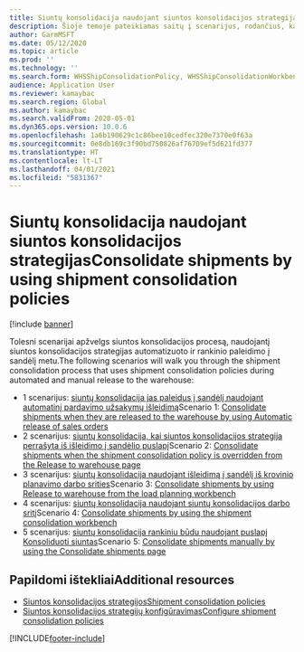 ```yaml
---
title: Siuntų konsolidacija naudojant siuntos konsolidacijos strategijas
description: Šioje temoje pateikiamas saitų į scenarijus, rodančius, kaip dirbti su siuntos konsolidacijos strategijomis, rinkinys.
author: GarmMSFT
ms.date: 05/12/2020
ms.topic: article
ms.prod: ''
ms.technology: ''
ms.search.form: WHSShipConsolidationPolicy, WHSShipConsolidationWorkbench
audience: Application User
ms.reviewer: kamaybac
ms.search.region: Global
ms.author: kamaybac
ms.search.validFrom: 2020-05-01
ms.dyn365.ops.version: 10.0.6
ms.openlocfilehash: 1a6b190629c1c86bee10cedfec320e7370e0f63a
ms.sourcegitcommit: 0e8db169c3f90bd750826af76709ef5d621fd377
ms.translationtype: HT
ms.contentlocale: lt-LT
ms.lasthandoff: 04/01/2021
ms.locfileid: "5831367"
---
```

# <a name="consolidate-shipments-by-using-shipment-consolidation-policies"></a><span data-ttu-id="d7c7c-103">Siuntų konsolidacija naudojant siuntos konsolidacijos strategijas</span><span class="sxs-lookup"><span data-stu-id="d7c7c-103">Consolidate shipments by using shipment consolidation policies</span></span>

[!include [banner](../includes/banner.md)]

<span data-ttu-id="d7c7c-104">Tolesni scenarijai apžvelgs siuntos konsolidacijos procesą, naudojantį siuntos konsolidacijos strategijas automatizuoto ir rankinio paleidimo į sandėlį metu.</span><span class="sxs-lookup"><span data-stu-id="d7c7c-104">The following scenarios will walk you through the shipment consolidation process that uses shipment consolidation policies during automated and manual release to the warehouse:</span></span>

- <span data-ttu-id="d7c7c-105">1 scenarijus: [siuntų konsolidacija jas paleidus į sandėlį naudojant automatinį pardavimo užsakymų išleidimą](../warehousing/consolidate-shipments-automatic.md)</span><span class="sxs-lookup"><span data-stu-id="d7c7c-105">Scenario 1: [Consolidate shipments when they are released to the warehouse by using Automatic release of sales orders](../warehousing/consolidate-shipments-automatic.md)</span></span>
- <span data-ttu-id="d7c7c-106">2 scenarijus: [siuntų konsolidacija, kai siuntos konsolidacijos strategija perrašyta iš išleidimo į sandėlio puslapį](../warehousing/consolidate-shipments-release-to-warehouse-override.md)</span><span class="sxs-lookup"><span data-stu-id="d7c7c-106">Scenario 2: [Consolidate shipments when the shipment consolidation policy is overridden from the Release to warehouse page](../warehousing/consolidate-shipments-release-to-warehouse-override.md)</span></span>
- <span data-ttu-id="d7c7c-107">3 scenarijus: [siuntų konsolidacija naudojant išleidimą į sandėlį iš krovinio planavimo darbo srities](../warehousing/consolidate-shipments-load-planning-workbench.md)</span><span class="sxs-lookup"><span data-stu-id="d7c7c-107">Scenario 3: [Consolidate shipments by using Release to warehouse from the load planning workbench](../warehousing/consolidate-shipments-load-planning-workbench.md)</span></span>
- <span data-ttu-id="d7c7c-108">4 scenarijus: [siuntų konsolidacija naudojant siuntų konsolidacijos darbo sritį](../warehousing/consolidate-shipments-manual-workbench.md)</span><span class="sxs-lookup"><span data-stu-id="d7c7c-108">Scenario 4: [Consolidate shipments by using the shipment consolidation workbench](../warehousing/consolidate-shipments-manual-workbench.md)</span></span>
- <span data-ttu-id="d7c7c-109">5 scenarijus: [siuntų konsolidacija rankiniu būdu naudojant puslapį Konsoliduoti siuntas](../warehousing/consolidate-shipments-manual-form.md)</span><span class="sxs-lookup"><span data-stu-id="d7c7c-109">Scenario 5: [Consolidate shipments manually by using the Consolidate shipments page](../warehousing/consolidate-shipments-manual-form.md)</span></span>

## <a name="additional-resources"></a><span data-ttu-id="d7c7c-110">Papildomi ištekliai</span><span class="sxs-lookup"><span data-stu-id="d7c7c-110">Additional resources</span></span>

- [<span data-ttu-id="d7c7c-111">Siuntos konsolidacijos strategijos</span><span class="sxs-lookup"><span data-stu-id="d7c7c-111">Shipment consolidation policies</span></span>](about-shipment-consolidation-policies.md)
- [<span data-ttu-id="d7c7c-112">Siuntos konsolidacijos strategijų konfigūravimas</span><span class="sxs-lookup"><span data-stu-id="d7c7c-112">Configure shipment consolidation policies</span></span>](configure-shipment-consolidation-policies.md)


[!INCLUDE[footer-include](../../includes/footer-banner.md)]